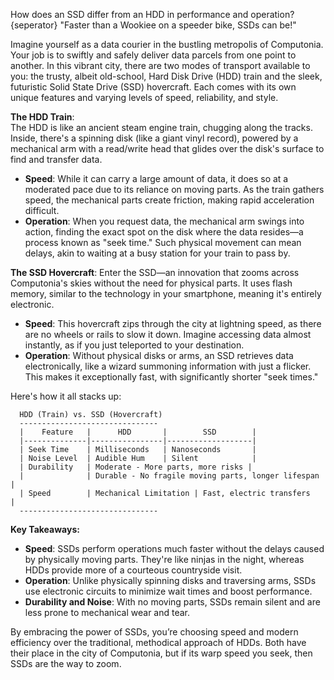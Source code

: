How does an SSD differ from an HDD in performance and operation?
{seperator}
"Faster than a Wookiee on a speeder bike, SSDs can be!"

Imagine yourself as a data courier in the bustling metropolis of Computonia. Your job is to swiftly and safely deliver data parcels from one point to another. In this vibrant city, there are two modes of transport available to you: the trusty, albeit old-school, Hard Disk Drive (HDD) train and the sleek, futuristic Solid State Drive (SSD) hovercraft. Each comes with its own unique features and varying levels of speed, reliability, and style.

**The HDD Train**:  
The HDD is like an ancient steam engine train, chugging along the tracks. Inside, there's a spinning disk (like a giant vinyl record), powered by a mechanical arm with a read/write head that glides over the disk's surface to find and transfer data.

- **Speed**: While it can carry a large amount of data, it does so at a moderated pace due to its reliance on moving parts. As the train gathers speed, the mechanical parts create friction, making rapid acceleration difficult.
- **Operation**: When you request data, the mechanical arm swings into action, finding the exact spot on the disk where the data resides—a process known as "seek time." Such physical movement can mean delays, akin to waiting at a busy station for your train to pass by.

**The SSD Hovercraft**:
Enter the SSD—an innovation that zooms across Computonia's skies without the need for physical parts. It uses flash memory, similar to the technology in your smartphone, meaning it's entirely electronic.

- **Speed**: This hovercraft zips through the city at lightning speed, as there are no wheels or rails to slow it down. Imagine accessing data almost instantly, as if you just teleported to your destination.
- **Operation**: Without physical disks or arms, an SSD retrieves data electronically, like a wizard summoning information with just a flicker. This makes it exceptionally fast, with significantly shorter "seek times."

Here's how it all stacks up:

```
  HDD (Train) vs. SSD (Hovercraft)
  -------------------------------
  |    Feature   |      HDD       |        SSD        |
  |--------------|----------------|-------------------|
  | Seek Time    | Milliseconds   | Nanoseconds       |
  | Noise Level  | Audible Hum    | Silent            |
  | Durability   | Moderate - More parts, more risks |
  |              | Durable - No fragile moving parts, longer lifespan |
  | Speed        | Mechanical Limitation | Fast, electric transfers   |
  -------------------------------
```

**Key Takeaways:**
- **Speed**: SSDs perform operations much faster without the delays caused by physically moving parts. They're like ninjas in the night, whereas HDDs provide more of a courteous countryside visit.
- **Operation**: Unlike physically spinning disks and traversing arms, SSDs use electronic circuits to minimize wait times and boost performance.
- **Durability and Noise**: With no moving parts, SSDs remain silent and are less prone to mechanical wear and tear.

By embracing the power of SSDs, you’re choosing speed and modern efficiency over the traditional, methodical approach of HDDs. Both have their place in the city of Computonia, but if its warp speed you seek, then SSDs are the way to zoom.